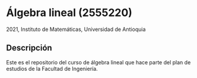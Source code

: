 # Álgebra lineal (2555220)
2021, Instituto de Matemáticas, Universidad de Antioquia

## Descripción
Este es el repositorio del curso de álgebra lineal que hace parte del plan de estudios de la Facultad de Ingeniería.
